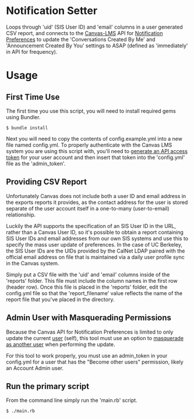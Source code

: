 # Notification Setter

Loops through 'uid' (SIS User ID) and 'email' columns in a user generated CSV report, and connects to the [Canvas-LMS](https://github.com/instructure/canvas-lms) API for [Notification Preferences](https://canvas.instructure.com/doc/api/notification_preferences.html) to update the 'Conversations Created By Me' and 'Announcement Created By You' settings to ASAP (defined as 'immediately' in API for frequency).

# Usage

## First Time Use

The first time you use this script, you will need to install required gems using Bundler.

	$ bundle install

Next you will need to copy the contents of config.example.yml into a new file named config.yml. To properly authenticate with the
Canvas LMS system you are using this script with, you'll need to [generate an API access token](https://guides.instructure.com/m/4214/l/40399-how-do-i-obtain-an-api-access-token) for your user account and then insert that token into the 'config.yml' file as the 'admin_token'.

## Providing CSV Report

Unfortunately Canvas does not include both a user ID and email address in the exports reports it provides, as the contact address for the user is stored separate of the user account itself in a one-to-many (user-to-email) relationship.

Luckily the API supports the specification of an SIS User ID in the URL, rather than a Canvas User ID, so it's possible to obtain a
report containing SIS User IDs and email addresses from our own SIS systems and use this to specify the mass user update of preferences. In the case of UC Berkeley, the SIS User IDs are the UIDs provided by the CalNet LDAP paired with the official email address on file that is maintained via a daily user profile sync in the Canvas system.

Simply put a CSV file with the 'uid' and 'email' columns inside of the 'reports' folder. This file must include the column names
in the first row (header row). Once this file is placed in the 'reports' folder, edit the config.yml file so that the 'report_filename' value reflects the name of the report file that you've placed in the directory.

## Admin User with Masquerading Permissions

Because the Canvas API for Notification Preferences is limited to only update the current [user](https://canvas.instructure.com/doc/api/notification_preferences.html#method.notification_preferences.update) (self), this tool must use an option to [masquerade as another user](https://canvas.instructure.com/doc/api/file.masquerading.html) when performing the update.

For this tool to work properly, you must use an admin_token in your config.yml for a user that has the "Become other users" permission, likely an Account Admin user.

## Run the primary script

From the command line simply run the 'main.rb' script.

	$ ./main.rb
